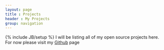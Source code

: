 ```yaml
---
layout: page
title : Projects
header : My Projects
group: navigation
---
```

{% include JB/setup %}
I will be listing all of my open source projects here. For now please visit my [Github](http://github.com/markwillis82/ "Github") page